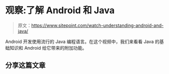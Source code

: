 # 观察:了解 Android 和 Java

> 原文：<https://www.sitepoint.com/watch-understanding-android-and-java/>

Android 开发使用流行的 Java 编程语言。在这个视频中，我们来看看 Java 的基础知识和 Android 给它带来的附加功能。

## 分享这篇文章